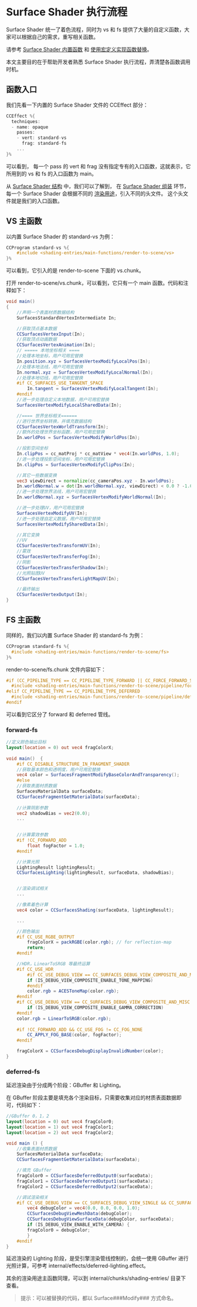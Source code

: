 # Surface Shader 执行流程

Surface Shader 统一了着色流程，同时为 vs 和 fs 提供了大量的自定义函数，大家可以根据自己的需求，重写相关函数。

请参考 [Surface Shader 内置函数](./surface-function.md) 和 [使用宏定义实现函数替换](./function-replace.md)。

本文主要目的在于帮助开发者熟悉 Surface Shader 执行流程，弄清楚各函数调用时机。

## 函数入口

我们先看一下内置的 Surface Shader 文件的 CCEffect 部分：

```glsl
CCEffect %{
  techniques:
  - name: opaque
    passes:
    - vert: standard-vs
      frag: standard-fs
    ...
}%
```

可以看到， 每一个 pass 的 vert 和 frag 没有指定专有的入口函数，这就表示，它所用到的 vs 和 fs 的入口函数为 main。

从 [Surface Shader 结构](./surface-shader-structure.md) 中，我们可以了解到， 在 [Surface Shader 组装](./shader-assembly.md) 环节，每一个 Surface Shader 会根据不同的 [渲染用途](./render-usage.md)，引入不同的头文件。 这个头文件就是我们的入口函数。

## VS 主函数

以内置 Surface Shader 的 standard-vs  为例：

```glsl
CCProgram standard-vs %{
    #include <shading-entries/main-functions/render-to-scene/vs>
}%
```

可以看到，它引入的是 render-to-scene 下面的 vs.chunk。

打开 render-to-scene/vs.chunk，可以看到，它只有一个 main 函数。代码和注释如下：

```glsl
void main()
{
    //声明一个表面材质数据结构
    SurfacesStandardVertexIntermediate In;

    //获取顶点基本数据
    CCSurfacesVertexInput(In);
    //获取顶点动画数据
    CCSurfacesVertexAnimation(In);
    // ===== 本地坐标相关 ====
    //处理本地坐标，用户可用宏替换
    In.position.xyz = SurfacesVertexModifyLocalPos(In);
    //处理本地法线，用户可用宏替换
    In.normal.xyz = SurfacesVertexModifyLocalNormal(In);
    //处理本地切线，用户可用宏替换
    #if CC_SURFACES_USE_TANGENT_SPACE
        In.tangent = SurfacesVertexModifyLocalTangent(In);
    #endif
    //进一步处理自定义本地数据，用户可用宏替换
    SurfacesVertexModifyLocalSharedData(In);

    //==== 世界坐标相关======
    //进行世界坐标转换，并填充数据结构
    CCSurfacesVertexWorldTransform(In);
    //额外的处理世界坐标函数，用户可用宏替换
    In.worldPos = SurfacesVertexModifyWorldPos(In);

    //投影空间坐标
    In.clipPos = cc_matProj * cc_matView * vec4(In.worldPos, 1.0);
    //进一步处理投影空间坐标，用户可用宏替换
    In.clipPos = SurfacesVertexModifyClipPos(In);

    //其它一些数据变换
    vec3 viewDirect = normalize(cc_cameraPos.xyz - In.worldPos);
    In.worldNormal.w = dot(In.worldNormal.xyz, viewDirect) < 0.0 ? -1.0 : 1.0;
    //进一步处理世界法线，用户可用宏替换
    In.worldNormal.xyz = SurfacesVertexModifyWorldNormal(In);

    //进一步处理UV，用户可用宏替换
    SurfacesVertexModifyUV(In);
    //进一步处理自定义数据，用户可用宏替换
    SurfacesVertexModifySharedData(In);

    //其它变换
    //UV
    CCSurfacesVertexTransformUV(In);
    //雾效
    CCSurfacesVertexTransferFog(In);
    //阴影
    CCSurfacesVertexTransferShadow(In);
    //光照贴图UV
    CCSurfacesVertexTransferLightMapUV(In);

    //最终输出
    CCSurfacesVertexOutput(In);
}
```

## FS 主函数

同样的，我们以内置 Surface Shader 的 standard-fs  为例：

```glsl
CCProgram standard-fs %{
  #include <shading-entries/main-functions/render-to-scene/fs>
}%
```

render-to-scene/fs.chunk 文件内容如下：

```glsl
#if (CC_PIPELINE_TYPE == CC_PIPELINE_TYPE_FORWARD || CC_FORCE_FORWARD_SHADING)
  #include <shading-entries/main-functions/render-to-scene/pipeline/forward-fs>
#elif CC_PIPELINE_TYPE == CC_PIPELINE_TYPE_DEFERRED
  #include <shading-entries/main-functions/render-to-scene/pipeline/deferred-fs>
#endif  
```

可以看到它区分了 forward 和 deferred 管线。

### forward-fs

```glsl
//定义颜色输出目标
layout(location = 0) out vec4 fragColorX;
  
void main()  {
    #if CC_DISABLE_STRUCTURE_IN_FRAGMENT_SHADER
    //获取基本颜色和透明度，用户可用宏替换
    vec4 color = SurfacesFragmentModifyBaseColorAndTransparency();
    #else
    //获取表面材质数据
    SurfacesMaterialData surfaceData;
    CCSurfacesFragmentGetMaterialData(surfaceData);
    
    //计算阴影参数
    vec2 shadowBias = vec2(0.0);
    ...

        
    //计算雾效参数
    #if !CC_FORWARD_ADD
        float fogFactor = 1.0;
    #endif

    //计算光照
    LightingResult lightingResult;
    CCSurfacesLighting(lightingResult, surfaceData, shadowBias);


    //渲染调试相关
    ...

    //像素着色计算
    vec4 color = CCSurfacesShading(surfaceData, lightingResult);

    ...

    //颜色输出
    #if CC_USE_RGBE_OUTPUT
        fragColorX = packRGBE(color.rgb); // for reflection-map
        return;
    #endif

    //HDR，LinearToSRGB 等最终运算
    #if CC_USE_HDR
        #if CC_USE_DEBUG_VIEW == CC_SURFACES_DEBUG_VIEW_COMPOSITE_AND_MISC && CC_SURFACES_ENABLE_DEBUG_VIEW
        if (IS_DEBUG_VIEW_COMPOSITE_ENABLE_TONE_MAPPING)
        #endif
        color.rgb = ACESToneMap(color.rgb);
    #endif
    #if CC_USE_DEBUG_VIEW == CC_SURFACES_DEBUG_VIEW_COMPOSITE_AND_MISC
        if (IS_DEBUG_VIEW_COMPOSITE_ENABLE_GAMMA_CORRECTION)
    #endif
    color.rgb = LinearToSRGB(color.rgb);
    
    #if !CC_FORWARD_ADD && CC_USE_FOG != CC_FOG_NONE
        CC_APPLY_FOG_BASE(color, fogFactor);
    #endif

    fragColorX = CCSurfacesDebugDisplayInvalidNumber(color);
}
```

### deferred-fs

延迟渲染由于分成两个阶段：GBuffer 和 Lighting。

在 GBuffer 阶段主要是填充各个渲染目标，只需要收集对应的材质表面数据即可，代码如下：

```glsl
//GBuffer 0，1，2
layout(location = 0) out vec4 fragColor0;
layout(location = 1) out vec4 fragColor1;
layout(location = 2) out vec4 fragColor2;

void main () {
    //收集表面材质数据
    SurfacesMaterialData surfaceData;
    CCSurfacesFragmentGetMaterialData(surfaceData);

    //填充 GBuffer
    fragColor0 = CCSurfacesDeferredOutput0(surfaceData);
    fragColor1 = CCSurfacesDeferredOutput1(surfaceData);
    fragColor2 = CCSurfacesDeferredOutput2(surfaceData);

    //调试渲染相关
    #if CC_USE_DEBUG_VIEW == CC_SURFACES_DEBUG_VIEW_SINGLE && CC_SURFACES_ENABLE_DEBUG_VIEW
        vec4 debugColor = vec4(0.0, 0.0, 0.0, 1.0);
        CCSurfacesDebugViewMeshData(debugColor);
        CCSurfacesDebugViewSurfaceData(debugColor, surfaceData);
        if (IS_DEBUG_VIEW_ENABLE_WITH_CAMERA) {
        fragColor0 = debugColor;
        }
    #endif
}
```

延迟渲染的 Lighting 阶段，是受引擎渲染管线控制的，会统一使用 GBuffer 进行光照计算，可参考 internal/effects/deferred-lighting.effect。

其余的渲染用途主函数同理，可以到 internal/chunks/shading-entries/ 目录下查看。

> 提示：可以被替换的代码，都以 Surface###Modify### 方式命名。
